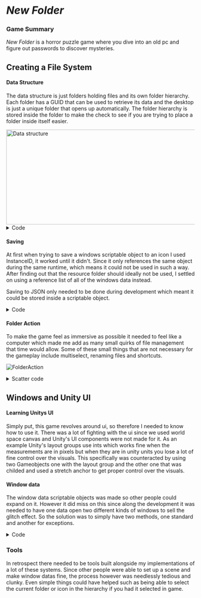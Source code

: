 # *New Folder*
### Game Summary
*New Folder* is a horror puzzle game where you dive into an old pc and figure out passwords to discover mysteries.

## Creating a File System 
 #### Data Structure
The data structure is just folders holding files and its own folder hierarchy. Each folder has a GUID that can be used to retrieve its data and the desktop is just a unique folder that opens up automatically. The folder hierarchy is stored inside the folder to make the check to see if you are trying to place a folder inside itself easier.

<img width="546" height="254" alt="Data structure" src="https://github.com/user-attachments/assets/9505b8a3-44bc-4434-a87a-0e7fc20b580e" />

 <Details>
 <summary> Code </summary>
<pre>
<code>

using System;
using UnityEngine;

[Serializable]
public class FolderData
{
    public bool[] isLockeds;
    public bool[] canBeDestroyeds;
    public string[] passwords;
    public string[] iconNames;
    public string[] folderGuids;
    public string[] folderHierarchy;
    public string[] windowDatas;
    public string[] pinWindowDatas;
    public int[] xCoordinates;
    public int[] yCoordinates;
    public GameObject[] folderWindows;
    public Icon.IconType[] iconTypes;
}

using UnityEngine;

public class FolderHolder : MonoBehaviour
{
    public static FolderHolder instance;
    public SerializableDictionary&ltstring, FolderData&gt folderDatas = new();
    uint count = 0;

    public string GenerateFolderGUID()
    {
        count++;
        Hash128 hash = new();
        hash.Append(Time.time);
        hash.Append(count);
        string GUID = hash.ToString();
        folderDatas.Add(GUID, new());
        return GUID;
    }
}


using UnityEngine;

namespace FolderDataFunctions
{
    public class DataFunctions
    {
        public static void InitializeFolderDataArrays(FolderData folderData, int num)
        {
            folderData.isLockeds = new bool[num];
            folderData.canBeDestroyeds = new bool[num];
            folderData.folderWindows = new GameObject[num];
            folderData.passwords = new string[num];
            folderData.iconNames = new string[num];
            folderData.xCoordinates = new int[num];
            folderData.yCoordinates = new int[num];
            folderData.folderGuids = new string[num];
            folderData.iconTypes = new Icon.IconType[num];
            folderData.windowDatas = new string[num];
            folderData.pinWindowDatas = new string[num];
        }

        public static void DefineFolderDataArrays(FolderData folderData, Icon icon, int i)
        {
            if (icon.folderWindow != null)
            {
                folderData.folderWindows[i] = icon.folderWindow.gameObject;
            }
            folderData.canBeDestroyeds[i] = icon.canBeDestroyed;
            folderData.iconNames[i] = icon.iconName;
            folderData.xCoordinates[i] = icon.gridCoordinates.x;
            folderData.yCoordinates[i] = icon.gridCoordinates.y;
            folderData.windowDatas[i] = FolderHolder.instance.GenerateWindowGUID(icon.windowData);
            folderData.folderGuids[i] = icon.iconGUID;
            folderData.iconTypes[i] = icon.iconType;
            folderData.isLockeds[i] = icon.isLocked;
            folderData.passwords[i] = icon.hasGlitched;

            if (icon.pinWindowData != null)
            {
                folderData.pinWindowDatas[i] = FolderHolder.instance.GenerateWindowGUID(icon.pinWindowData);
            }
        }

        public static void DefineFolderDataArrays(FolderData folderData, FolderData oldFolderData, int i)
        {
            folderData.canBeDestroyeds[i] = oldFolderData.canBeDestroyeds[i];
            folderData.folderWindows[i] = oldFolderData.folderWindows[i];
            folderData.iconNames[i] = oldFolderData.iconNames[i];
            folderData.xCoordinates[i] = oldFolderData.xCoordinates[i];
            folderData.yCoordinates[i] = oldFolderData.yCoordinates[i];
            folderData.windowDatas[i] = oldFolderData.windowDatas[i];
            folderData.folderGuids[i] = oldFolderData.folderGuids[i];
            folderData.iconTypes[i] = oldFolderData.iconTypes[i];

            folderData.isLockeds[i] = oldFolderData.isLockeds[i];
            folderData.passwords[i] = oldFolderData.passwords[i];
            folderData.pinWindowDatas[i] = oldFolderData.pinWindowDatas[i];
        }

        public static Icon DefineIcon(FolderData folderData, GameObject iconGameObject, int i)
        {
            Icon icon = iconGameObject.GetComponent&ltIcon&gt();
            Vector2Int coordinates = new(folderData.xCoordinates[i], folderData.yCoordinates[i]);
            icon.canBeDestroyed = folderData.canBeDestroyeds[i];
            icon.gridCoordinates = coordinates;
            icon.folderIsActive = folderData.folderWindows != null && folderData.folderWindows[i] != null;
            icon.iconName = folderData.iconNames[i];
            icon.windowData = FolderHolder.instance.GUIDToWindowData(folderData.windowDatas[i]);
            icon.iconGUID = folderData.folderGuids[i];
            icon.iconType = folderData.iconTypes[i];
            icon.folderHierarchy = folderData.folderHierarchy;
            icon.isLocked = folderData.isLockeds[i];
            icon.hasGlitched = folderData.passwords[i];

            if (folderData.pinWindowDatas[i] != null && folderData.pinWindowDatas[i] != "")
            {
                LockScript lockScript = icon.AddComponent&ltLockScript&gt();
                icon.pinWindowData = FolderHolder.instance.GUIDToWindowData(folderData.pinWindowDatas[i]);
                icon.pinWindowData.SetPinWindowData(lockScript);
            }

            return icon;
        }
    }
}


</code>
</pre>
 </Details>

#### Saving 
 At first when trying to save a windows scriptable object to an icon I used InstanceID, it worked until it didn't. Since it only references the same object during the same runtime, which means it could not be used in such a way. After finding out that the resource folder should ideally not be used, I settled on using a reference list of all of the windows data instead.


 Saving to JSON only needed to be done during development which meant it could be stored inside a scriptable object.


 <Details>
 <summary> Code </summary>
 <pre>
 <code>


using UnityEngine;

[CreateAssetMenu(fileName = "New Save Data", menuName = "Save Data")]
public class SaveData : ScriptableObject
{
    public string desktopData;
    public string desktopDataStorage;
    public string newDesktopData;
}
 


using System.Collections.Generic;
using UnityEngine;

public class FolderHolder : MonoBehaviour
{
    public static FolderHolder instance;
    public SerializableDictionary&ltstring, FolderData&gt folderDatas = new();
    public SaveData saveData;
    [SerializeField] WindowData[] windowDatas;

    Dictionary&ltstring, WindowData&gt windowDataLookUpTable = new Dictionary&ltstring, WindowData&gt();


    private void Awake()
    {
        var folderHolders = FindObjectsOfType&ltFolderHolder&gt();
        if (folderHolders.Length == 1)
        {
            instance = this;
        }
        else
        {
            Destroy(gameObject);
        }

        if (saveData.desktopData != "")
        {
            Load();
        }

        PopulateWindowDataLookUpTable();
    }

    public void Load()
    {
        folderDatas = JsonUtility.FromJson&ltSerializableDictionary&ltstring, FolderData&gt&gt(saveData.desktopData);
    }

    private void PopulateWindowDataLookUpTable()
    {
        foreach (WindowData windowData in windowDatas)
        {
            windowDataLookUpTable.Add(GenerateWindowGUID(windowData), windowData);
        }
    }

    public string GenerateWindowGUID(WindowData windowData)
    {
        Hash128 hash = new();
        hash.Append(windowData.name);
        string GUID = hash.ToString();
        return GUID;
    }

    public WindowData GUIDToWindowData(string GUID)
    {
        if (!windowDataLookUpTable.ContainsKey(GUID))
        {
            Debug.LogWarning("The window data needs to be inside Game handler to be used. GUID: " + GUID);
            return null;
        }
        return windowDataLookUpTable[GUID];
    }
}
</code>
</pre>
 </Details>

#### Folder Action
To make the game feel as immersive as possible it needed to feel like a computer which made me add as many small quirks of file management that time would allow. Some of these small things that are not necessary for the gameplay include multiselect, renaming files and shortcuts.


![FolderAction](https://github.com/user-attachments/assets/bfaf8492-ebe3-4942-b039-6930182ac8f3)

 <Details>
 <summary> Scatter code </summary>
 <pre>
 <code>

    public string[] GetSubfolders(string originFolder, out Dictionary&ltstring, string&gt lockedFolders)
    {
        List&ltstring&gt subfolderers = new();
        Stack&ltstring&gt folderStack = new();
        lockedFolders = new();
        subfolderers.Add(originFolder);

        int j = 0;
        foreach (string folderGUID in folderDatas[originFolder].folderGuids)
        {
            if (string.IsNullOrEmpty(folderGUID))
            {
                j++;
                continue;
            }
            if (folderDatas[originFolder].isLockeds[j])
            {
                j++;
                lockedFolders.Add(folderGUID, folderGUID);
                continue;
            }
            subfolderers.Add(folderGUID);
            folderStack.Push(folderGUID);
            j++;
        }

        int i = 0;
        while (folderStack.Count &gt 0 && i &lt 100)
        {
            int k = 0;
            FolderData folderData = folderDatas[folderStack.Pop()];
            if (folderData.folderGuids != null)
            {
                foreach (string folderGUID in folderData.folderGuids)
                {
                    if (string.IsNullOrEmpty(folderGUID))
                    {
                        k++;
                        continue;
                    }
                    if (folderData.isLockeds[k])
                    {
                        k++;
                        lockedFolders.Add(folderGUID, folderGUID);
                        continue;
                    }
                    subfolderers.Add(folderGUID);
                    folderStack.Push(folderGUID);
                    k++;
                }
                i++;
            }
        }
        return subfolderers.ToArray();
    }

    public void ScatterIcons(GlitchEvents.ScatterType scatterType, string folderOpened, GameObject iconBase, float totalScatterTime, Icon triggerIcon)
{
    SelectManager.instance.ClearSelected();
    string originFolder;
    string triggerIconGUID = null;
    IconGrid triggerIconFolder = null;
    FolderData triggerFolderData = null;
    if (triggerIcon != null)
    {
        triggerIconGUID = triggerIcon.iconGUID;
        triggerFolderData = FolderHolder.instance.folderDatas[triggerIconGUID];
        triggerIconFolder = triggerIcon.folderWindow;
    }

    switch (scatterType)
    {
        case GlitchEvents.ScatterType.DESKTOP:
            originFolder = IconGrid.desktopFalseGUID;
            break;
        case GlitchEvents.ScatterType.TRASHCAN:
            Debug.LogWarning("This scatter type was depricated: implemnt");
            originFolder = IconGrid.trashcanFalseGUID;
            break;
        case GlitchEvents.ScatterType.OPENED:
            Debug.LogWarning("This scatter type was depricated: implemnt");
            if (!FolderHolder.instance.folderDatas.ContainsKey(folderOpened)) { return; }
            originFolder = folderOpened;
            break;
        default:
            return;
    }

    IconGrid[] iconGrids = FindObjectsOfType&ltIconGrid&gt();
    IconGrid desktop = GetComponent&ltIconGrid&gt();
    foreach (IconGrid iconGrid in iconGrids)
    {
        if (triggerIcon != null && triggerIcon.folderWindow == iconGrid) { continue; }
        if (iconGrid.thisFolderGUID != IconGrid.desktopFalseGUID)
        {
            iconGrid.RemoveAllIcons();
            continue;
        }
        desktop = iconGrid;
        if (scatterType == GlitchEvents.ScatterType.DESKTOP)
        {
            iconGrid.RemoveAllIcons();
        }
    }

    CursorLockMode pastLockState = Cursor.lockState;
    Cursor.lockState = CursorLockMode.Locked;
    Cursor.visible = false;

    StartCoroutine(ScatterIconsOneByOne(scatterType, iconBase, originFolder, desktop, pastLockState, totalScatterTime, triggerIcon,
        triggerFolderData, triggerIconGUID, triggerIconFolder));
}

IEnumerator ScatterIconsOneByOne(GlitchEvents.ScatterType scatterType, GameObject iconBase, string originFolder, IconGrid desktop,
    CursorLockMode pastLockState, float totalScatterTime, Icon triggerIcon, FolderData triggerFolderData, string triggerIconGUID, IconGrid triggerIconFolder)
{
    Icon newOriginIcon = null;
    List&ltIcon&gt icons = new List&ltIcon&gt();
    Vector3 topRight = Camera.main.ViewportToWorldPoint(new Vector3(1, 1, 0));
    Vector3 bottomLeft = Camera.main.ViewportToWorldPoint(new Vector3(-1, -1, 0)) / 2;
    string[] folders = FolderHolder.instance.GetSubfolders(originFolder, out Dictionary&ltstring, string&gt lockedFolders);
    int iconNum = 0;
    foreach (string folder in folders)
    {
        if (FolderHolder.instance.folderDatas[folder].iconNames == null) { continue; }
        iconNum += FolderHolder.instance.folderDatas[folder].iconNames.Length;
    }
    float scatterTime = 0;
    if (totalScatterTime &gt 0) { scatterTime = totalScatterTime / iconNum; }

    foreach (string folder in folders)
    {
        FolderData folderData = FolderHolder.instance.folderDatas[folder];
        if (folderData == null || folderData.iconNames == null) { continue; }

        for (int i = 0; i &lt folderData.iconNames.Length; i++)
        {
            if (folderData.iconTypes[i] == Icon.IconType.Trashcan && folder == triggerIconGUID) { continue; }
            yield return new WaitForSeconds(scatterTime);
            GameObject iconGameobject = Instantiate(iconBase);
            Icon icon = DataFunctions.DefineIcon(folderData, iconGameobject, i);
            icon.ChangeIconGrid(desktop);
            if (scatterType == GlitchEvents.ScatterType.OPENED && folder == originFolder)
            {
                Icon toRemoveIcon = triggerIcon.folderWindow.icons[new Vector2Int(folderData.xCoordinates[i], folderData.yCoordinates[i])];
                triggerIcon.folderWindow.RemoveIcon(toRemoveIcon.gridCoordinates);
                Destroy(toRemoveIcon.gameObject);
            }

            Vector3 randomPos = new Vector3(UnityEngine.Random.Range(bottomLeft.x, topRight.x), UnityEngine.Random.Range(bottomLeft.y, topRight.y), 0);
            desktop.AddIcon(icon, randomPos, true, false);
            icons.Add(icon);

            if (icon.iconGUID == triggerIconGUID)
            {
                newOriginIcon = icon;
            }
        }

        if (!lockedFolders.ContainsKey(folder) && folder != desktop.thisFolderGUID)
        {
            FolderData newFolderData = new();
            DataFunctions.InitializeFolderDataArrays(newFolderData, 0);
            desktop.SaveFolderData(newFolderData, folder);
        }
    }


</code>
</pre>
 </Details>

## Windows and Unity UI

#### Learning Unitys UI
Simply put, this game revolves around ui, so therefore I needed to know how to use it. There was a lot of fighting with the ui since we used world space canvas and Unity's UI components were not made for it. As an example Unity's layout groups use ints which works fine when the measurements are in pixels but when they are in unity units you lose a lot of fine control over the visuals. This specifically was counteracted by using two Gameobjects one with the layout group and the other one that was childed and used a stretch anchor to get proper control over the visuals.

#### Window data

The window data scriptable objects was made so other people could expand on it. However it did miss on this since along the development it was needed to have one data open two different kinds of windows to sell the glitch effect. So the solution was to simply have two methods, one standard and another for exceptions.

 <Details>
 <summary> Code </summary>
 <pre>
 <code>

using UnityEngine;

public class WindowData : ScriptableObject
{
    public string fileEnding;

    public void SetWindowData(GameObject window, Icon icon)
    {
        SettingWindowData(window, icon);
        SaveWindowDataOnWindow(window);
    }

    public void SetWindowData2(GameObject window, Icon icon)
    {
        SettingWindowData2(window, icon);
        SaveWindowDataOnWindow(window);
    }

    public virtual void SettingWindowData(GameObject window, Icon icon)
    {
        Debug.LogWarning("Base window data was used");
    }

    public virtual void SettingWindowData2(GameObject window, Icon icon)
    {
        Debug.LogWarning("Base window data was used");
    }

    public virtual void SetPinWindowData(LockScript lockScript)
    {
        Debug.LogWarning("Non lockscipt window data is used as lockscript window data", lockScript);
    }

    private void SaveWindowDataOnWindow(GameObject window)
    {
        window.GetComponent&ltCloseWindow&gt().windowData = this;
    }
}

</code>
</pre>
 </Details>

### Tools
In retrospect there needed to be tools built alongside my implementations of a lot of these systems. Since other people were able to set up a scene and make window datas fine, the process however was needlessly tedious and clunky. Even simple things could have helped such as being able to select the current folder or icon in the hierarchy if you had it selected in game.



 

